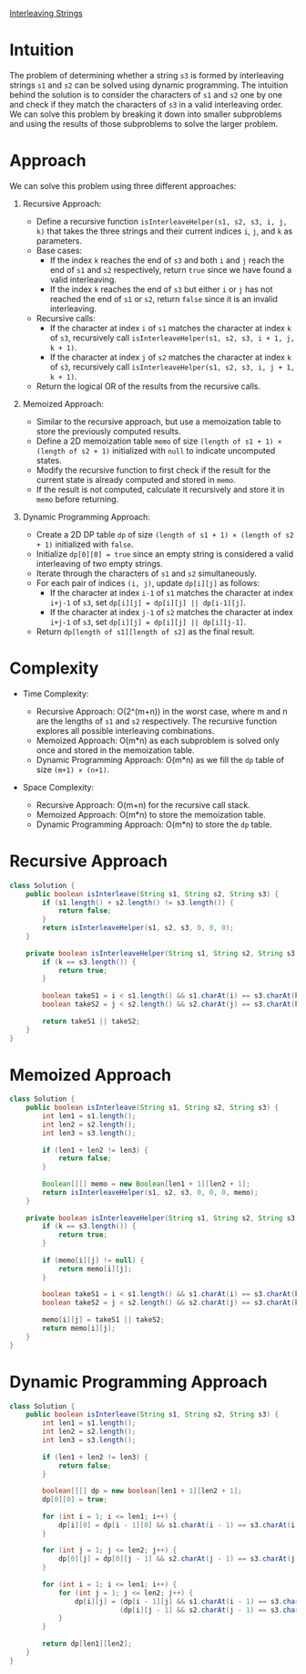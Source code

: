 [Interleaving Strings](https://leetcode.com/problems/interleaving-string/description/)

# Intuition
The problem of determining whether a string `s3` is formed by interleaving strings `s1` and `s2` can be solved using dynamic programming. The intuition behind the solution is to consider the characters of `s1` and `s2` one by one and check if they match the characters of `s3` in a valid interleaving order. We can solve this problem by breaking it down into smaller subproblems and using the results of those subproblems to solve the larger problem.

# Approach
We can solve this problem using three different approaches:

1. Recursive Approach:
   - Define a recursive function `isInterleaveHelper(s1, s2, s3, i, j, k)` that takes the three strings and their current indices `i`, `j`, and `k` as parameters.
   - Base cases:
     - If the index `k` reaches the end of `s3` and both `i` and `j` reach the end of `s1` and `s2` respectively, return `true` since we have found a valid interleaving.
     - If the index `k` reaches the end of `s3` but either `i` or `j` has not reached the end of `s1` or `s2`, return `false` since it is an invalid interleaving.
   - Recursive calls:
     - If the character at index `i` of `s1` matches the character at index `k` of `s3`, recursively call `isInterleaveHelper(s1, s2, s3, i + 1, j, k + 1)`.
     - If the character at index `j` of `s2` matches the character at index `k` of `s3`, recursively call `isInterleaveHelper(s1, s2, s3, i, j + 1, k + 1)`.
   - Return the logical OR of the results from the recursive calls.

2. Memoized Approach:
   - Similar to the recursive approach, but use a memoization table to store the previously computed results.
   - Define a 2D memoization table `memo` of size `(length of s1 + 1) × (length of s2 + 1)` initialized with `null` to indicate uncomputed states.
   - Modify the recursive function to first check if the result for the current state is already computed and stored in `memo`.
   - If the result is not computed, calculate it recursively and store it in `memo` before returning.

3. Dynamic Programming Approach:
   - Create a 2D DP table `dp` of size `(length of s1 + 1) × (length of s2 + 1)` initialized with `false`.
   - Initialize `dp[0][0] = true` since an empty string is considered a valid interleaving of two empty strings.
   - Iterate through the characters of `s1` and `s2` simultaneously.
   - For each pair of indices `(i, j)`, update `dp[i][j]` as follows:
     - If the character at index `i-1` of `s1` matches the character at index `i+j-1` of `s3`, set `dp[i][j] = dp[i][j] || dp[i-1][j]`.
     - If the character at index `j-1` of `s2` matches the character at index `i+j-1` of `s3`, set `dp[i][j] = dp[i][j] || dp[i][j-1]`.
   - Return `dp[length of s1][length of s2]` as the final result.

# Complexity
- Time Complexity:
  - Recursive Approach: O(2^(m+n)) in the worst case, where m and n are the lengths of `s1` and `s2` respectively. The recursive function explores all possible interleaving combinations.
  - Memoized Approach: O(m*n) as each subproblem is solved only once and stored in the memoization table.
  - Dynamic Programming Approach: O(m*n) as we fill the `dp` table of size `(m+1) × (n+1)`.

- Space Complexity:
  - Recursive Approach: O(m+n) for the recursive call stack.
  - Memoized Approach: O(m*n) to store the memoization table.
  - Dynamic Programming Approach: O(m*n) to store the `dp` table.

# Recursive Approach
```java
class Solution {
    public boolean isInterleave(String s1, String s2, String s3) {
        if (s1.length() + s2.length() != s3.length()) {
            return false;
        }
        return isInterleaveHelper(s1, s2, s3, 0, 0, 0);
    }
    
    private boolean isInterleaveHelper(String s1, String s2, String s3, int i, int j, int k) {
        if (k == s3.length()) {
            return true;
        }
        
        boolean takeS1 = i < s1.length() && s1.charAt(i) == s3.charAt(k) && isInterleaveHelper(s1, s2, s3, i + 1, j, k + 1);
        boolean takeS2 = j < s2.length() && s2.charAt(j) == s3.charAt(k) && isInterleaveHelper(s1, s2, s3, i, j + 1, k + 1);
        
        return takeS1 || takeS2;
    }
}
```

# Memoized Approach
```java
class Solution {
    public boolean isInterleave(String s1, String s2, String s3) {
        int len1 = s1.length();
        int len2 = s2.length();
        int len3 = s3.length();
        
        if (len1 + len2 != len3) {
            return false;
        }
        
        Boolean[][] memo = new Boolean[len1 + 1][len2 + 1];
        return isInterleaveHelper(s1, s2, s3, 0, 0, 0, memo);
    }
    
    private boolean isInterleaveHelper(String s1, String s2, String s3, int i, int j, int k, Boolean[][] memo) {
        if (k == s3.length()) {
            return true;
        }
        
        if (memo[i][j] != null) {
            return memo[i][j];
        }
        
        boolean takeS1 = i < s1.length() && s1.charAt(i) == s3.charAt(k) && isInterleaveHelper(s1, s2, s3, i + 1, j, k + 1, memo);
        boolean takeS2 = j < s2.length() && s2.charAt(j) == s3.charAt(k) && isInterleaveHelper(s1, s2, s3, i, j + 1, k + 1, memo);
        
        memo[i][j] = takeS1 || takeS2;
        return memo[i][j];
    }
}
```

# Dynamic Programming Approach
```java
class Solution {
    public boolean isInterleave(String s1, String s2, String s3) {
        int len1 = s1.length();
        int len2 = s2.length();
        int len3 = s3.length();
        
        if (len1 + len2 != len3) {
            return false;
        }
        
        boolean[][] dp = new boolean[len1 + 1][len2 + 1];
        dp[0][0] = true;
        
        for (int i = 1; i <= len1; i++) {
            dp[i][0] = dp[i - 1][0] && s1.charAt(i - 1) == s3.charAt(i - 1);
        }
        
        for (int j = 1; j <= len2; j++) {
            dp[0][j] = dp[0][j - 1] && s2.charAt(j - 1) == s3.charAt(j - 1);
        }
        
        for (int i = 1; i <= len1; i++) {
            for (int j = 1; j <= len2; j++) {
                dp[i][j] = (dp[i - 1][j] && s1.charAt(i - 1) == s3.charAt(i + j - 1)) ||
                           (dp[i][j - 1] && s2.charAt(j - 1) == s3.charAt(i + j - 1));
            }
        }
        
        return dp[len1][len2];
    }
}
```